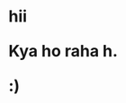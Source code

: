 <!DOCOTYPE html>
<html lang="en">
    <head>
        <meta charset="UTF-8">
        <meta name="viewport"
        content="width=device-width,initial-scale=1.0">
        <title>who are you</title>
            <link rel="stylesheet"
            href="style.css">
    </head>
<body><h1>hii <welcome>
    <p>Kya ho raha h.<p>
        <script
        src="script.js"></script>
        :)
    
    


